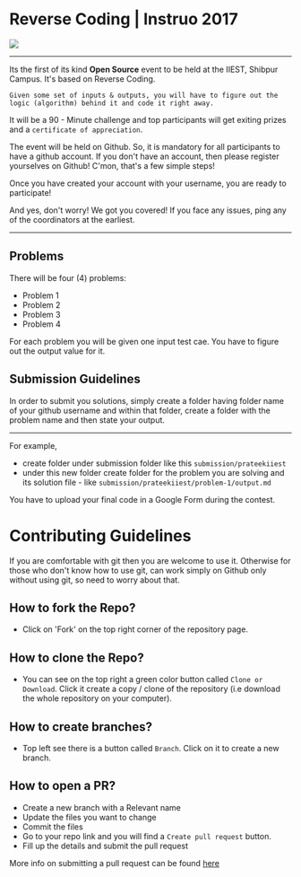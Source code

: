 # Reverse Coding | Instruo 2017

![](https://raw.githubusercontent.com/Shibpur-Open-Source-Community/Reverse-Coding-Instruo/master/reverse%20coding-01.png)


-------------------------------------------------------------------


Its the first of its kind **Open Source** event to be held at the IIEST, Shibpur Campus. It's based on Reverse Coding.

`Given some set of inputs & outputs, you will have to figure out the logic (algorithm) behind it and code it right away.`
  
It will be a 90 - Minute challenge and top participants will get exiting prizes and a `certificate of appreciation`.

The event will be held on Github. So, it is mandatory for all participants to have a github account.
If you don't have an account, then please register yourselves on Github! C'mon, that's a few simple steps!

Once you have created your account with your username, you are ready to participate!

And yes, don't worry! We got you covered! If you face any issues, ping any of the coordinators at the earliest.

-------------------------------------------

## Problems
There will be four (4) problems:

* Problem 1
* Problem 2
* Problem 3
* Problem 4

For each problem you will be given one input test cae. You have to figure out the output value for it.

## Submission Guidelines

In order to submit you solutions, simply create a folder having folder name of your github username and within that folder, create a folder with the problem name and then state your output.

-----------------------------------------------

For example,

* create folder under submission folder like this `submission/prateekiiest`
* under this new folder create  folder for the problem you are solving and its solution file - like `submission/prateekiiest/problem-1/output.md`
  
  
You have to upload your final code in a Google Form during the contest. 
 
# Contributing Guidelines


If you are comfortable with git then you are welcome to use it. Otherwise for those who don't know how to use git, can work simply on Github only without using git, so need to worry about that.

## How to fork the Repo?
* Click on 'Fork' on the top right corner of the repository page.

## How to clone the Repo?
* You can see on the top right a green color button called `Clone or Download`. Click it create a copy / clone of the repository (i.e download the whole repository on your computer).

## How to create branches?
* Top left see there is a button called `Branch`. Click on it to create a new branch.

## How to open a PR?
* Create a new branch with a Relevant name
* Update the files you want to change
* Commit the files
* Go to your repo link and you will find a `Create pull request` button.
* Fill up the details and submit the pull request

More info on submitting a pull request can be found [here](https://help.github.com/articles/creating-a-pull-request/)

